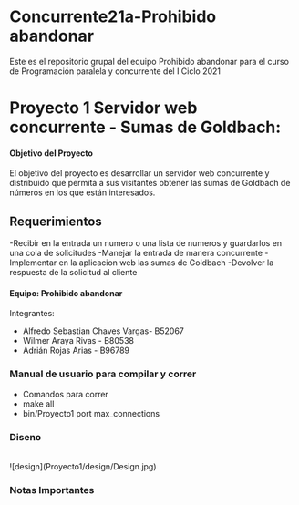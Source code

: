 # Concurrente21a-Prohibido abandonar

Este es el repositorio grupal del equipo Prohibido abandonar para el curso de Programación paralela y concurrente del I Ciclo 2021

# Proyecto 1 Servidor web concurrente - Sumas de Goldbach: 

#### Objetivo del Proyecto
El objetivo del proyecto es desarrollar un servidor web concurrente y distribuido que permita a sus visitantes obtener las sumas de Goldbach de números en los que están interesados.

## Requerimientos
-Recibir en la entrada un numero o una lista de numeros y guardarlos en una cola de solicitudes
-Manejar la entrada de manera concurrente
-Implementar en la aplicacion web las sumas de Goldbach
-Devolver la respuesta de la solicitud al cliente

#### Equipo: Prohibido abandonar  
Integrantes:  
- Alfredo Sebastian Chaves Vargas- B52067
- Wilmer Araya Rivas - B80538
- Adrián Rojas Arias - B96789

### Manual de usuario para compilar y correr
- Comandos para correr
- make all
- bin/Proyecto1 port max_connections

### Diseno
<br/>
![design](Proyecto1/design/Design.jpg)

### Notas Importantes
